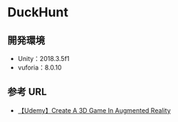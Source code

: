 # DuckHunt

## 開発環境

- Unity：2018.3.5f1
- vuforia：8.0.10

## 参考 URL

- [【Udemy】Create A 3D Game In Augmented Reality](https://www.udemy.com/3d-game-development-learn-to-build-duck-hunt-ar/learn/v4/content)
